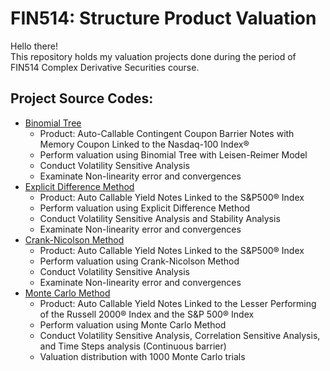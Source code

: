# FIN514: Structure Product Valuation
Hello there!\
This repository holds my valuation projects done during the period of FIN514 Complex Derivative Securities course.

## Project Source Codes:
* [Binomial Tree](https://github.com/yschang306/FIN514-Structure_Product_Valuation/blob/main/FIN514_Project_Code/Project1_Choice3_LIY_CHAOW_CHANGY.ipynb)
  * Product: Auto-Callable Contingent Coupon Barrier Notes with Memory Coupon Linked to the Nasdaq-100 Index®
  * Perform valuation using Binomial Tree with Leisen-Reimer Model
  * Conduct Volatility Sensitive Analysis
  * Examinate Non-linearity error and convergences
* [Explicit Difference Method](https://github.com/yschang306/FIN514-Structure_Product_Valuation/blob/main/FIN514_Project_Code/Project2.LIY_CHAOW_CHANGY_Python%20Code_ED.ipynb)
  * Product: Auto Callable Yield Notes Linked to the S&P500® Index
  * Perform valuation using Explicit Difference Method
  * Conduct Volatility Sensitive Analysis and Stability Analysis
  * Examinate Non-linearity error and convergences
* [Crank-Nicolson Method](https://github.com/yschang306/FIN514-Structure_Product_Valuation/blob/main/FIN514_Project_Code/Project2.LIY_CHAOW_CHANGY_Python%20Code_CN.ipynb)
  * Product: Auto Callable Yield Notes Linked to the S&P500® Index
  * Perform valuation using Crank-Nicolson Method
  * Conduct Volatility Sensitive Analysis
  * Examinate Non-linearity error and convergences
* [Monte Carlo Method](https://github.com/yschang306/FIN514-Structure_Product_Valuation/blob/main/FIN514_Project_Code/Project%203.LIY_CHAOW_CHANGY_Python%20Code_Monte%20Carlo.ipynb)
  * Product: Auto Callable Yield Notes Linked to the Lesser Performing of the Russell 2000® Index and the S&P 500® Index
  * Perform valuation using Monte Carlo Method
  * Conduct Volatility Sensitive Analysis, Correlation Sensitive Analysis, and Time Steps analysis (Continuous barrier)
  * Valuation distribution with 1000 Monte Carlo trials
